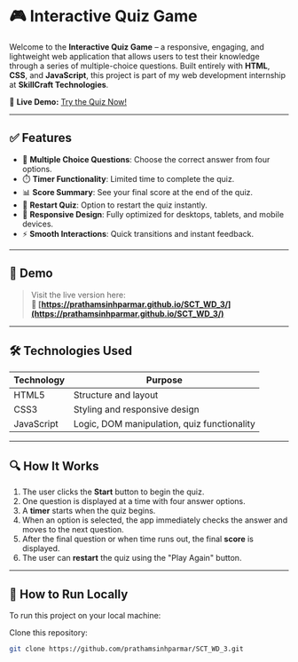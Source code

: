 # 🎮 Interactive Quiz Game

Welcome to the **Interactive Quiz Game** – a responsive, engaging, and lightweight web application that allows users to test their knowledge through a series of multiple-choice questions. Built entirely with **HTML**, **CSS**, and **JavaScript**, this project is part of my web development internship at **SkillCraft Technologies**.

🔗 **Live Demo:** [Try the Quiz Now!](https://prathamsinhparmar.github.io/SCT_WD_3/)

---

## ✅ Features

- 🧠 **Multiple Choice Questions**: Choose the correct answer from four options.
- ⏱️ **Timer Functionality**: Limited time to complete the quiz.
- 📊 **Score Summary**: See your final score at the end of the quiz.
- 🔁 **Restart Quiz**: Option to restart the quiz instantly.
- 📱 **Responsive Design**: Fully optimized for desktops, tablets, and mobile devices.
- ⚡ **Smooth Interactions**: Quick transitions and instant feedback.

---

## 🎥 Demo

> Visit the live version here:  
**🔗 [https://prathamsinhparmar.github.io/SCT_WD_3/](https://prathamsinhparmar.github.io/SCT_WD_3/)**

---

## 🛠️ Technologies Used

| Technology | Purpose                     |
|------------|-----------------------------|
| HTML5      | Structure and layout         |
| CSS3       | Styling and responsive design|
| JavaScript | Logic, DOM manipulation, quiz functionality |

---

## 🔍 How It Works

1. The user clicks the **Start** button to begin the quiz.
2. One question is displayed at a time with four answer options.
3. A **timer** starts when the quiz begins.
4. When an option is selected, the app immediately checks the answer and moves to the next question.
5. After the final question or when time runs out, the final **score** is displayed.
6. The user can **restart** the quiz using the "Play Again" button.

---

## 📂 How to Run Locally

To run this project on your local machine:

Clone this repository:

```bash
git clone https://github.com/prathamsinhparmar/SCT_WD_3.git
